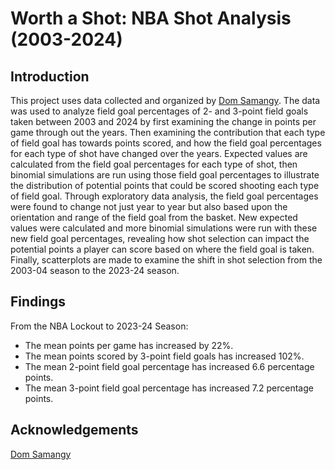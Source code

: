 # Worth a Shot: NBA Shot Analysis (2003-2024)

## Introduction
This project uses data collected and organized by [Dom Samangy](https://github.com/DomSamangy/NBA_Shots_04_24). The data was used to analyze field goal percentages of 2- and 3-point field goals taken between 2003 and 2024 by first examining the change in points per game through out the years. Then examining the contribution that each type of field goal has towards points scored, and how the field goal percentages for each type of shot have changed over the years. Expected values are calculated from the field goal percentages for each type of shot, then binomial simulations are run using those field goal percentages to illustrate the distribution of potential points that could be scored shooting each type of field goal. Through exploratory data analysis, the field goal percentages were found to change not just year to year but also based upon the orientation and range of the field goal from the basket. New expected values were calculated and more binomial simulations were run with these new field goal percentages, revealing how shot selection can impact the potential points a player can score based on where the field goal is taken. Finally, scatterplots are made to examine the shift in shot selection from the 2003-04 season to the 2023-24 season.

## Findings
From the NBA Lockout to 2023-24 Season:
- The mean points per game has increased by 22%.
- The mean points scored by 3-point field goals has increased 102%.
- The mean 2-point field goal percentage has increased 6.6 percentage points.
- The mean 3-point field goal percentage has increased 7.2 percentage points.

## Acknowledgements
[Dom Samangy](https://github.com/DomSamangy/NBA_Shots_04_24)
 
